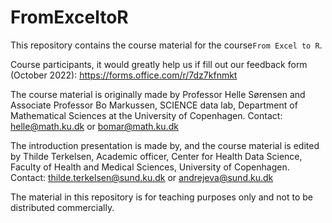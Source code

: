 # FromExceltoR

This repository contains the course material for the course`From Excel to R`.

Course participants, it would greatly help us if fill out our feedback form (October 2022): https://forms.office.com/r/7dz7kfnmkt

The course material is originally made by Professor Helle Sørensen and Associate Professor Bo Markussen, SCIENCE data lab, Department of Mathematical Sciences at the University of Copenhagen.
Contact: helle@math.ku.dk or bomar@math.ku.dk   

The introduction presentation is made by, and the course material is edited by Thilde Terkelsen, Academic officer, Center for Health Data Science, Faculty of Health and Medical Sciences, University of Copenhagen.
Contact: thilde.terkelsen@sund.ku.dk or andrejeva@sund.ku.dk 

The material in this repository is for teaching purposes only and not to be distributed commercially.
